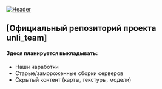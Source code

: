 [![Header](https://sun9-66.userapi.com/s/v1/ig2/afPCvEXLtXshIQF0H-SOYSbtoK07P7BF6x77bcArjZC164SngDaeVPKXErMlrPRT5Th6hgh39nOIXqNnIg1ZB3Rl.jpg?size=2160x543&quality=96&type=album)](http://xenon-project.nex-squad.ru/unli.team/)
## [Официальный репозиторий проекта unli_team]
#### Здеся планируется выкладывать:
- Наши наработки
- Старые/замороженные сборки серверов
- Скрытый контент (карты, текстуры, модели)
